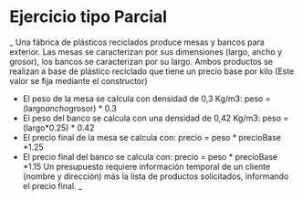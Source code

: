 # Ejercicio tipo Parcial
_ Una fábrica de plásticos reciclados produce mesas y bancos para exterior. Las mesas se caracterizan por sus dimensiones (largo, ancho y grosor), los bancos se caracterizan por su largo.
Ambos productos se realizan a base de plástico reciclado que tiene un precio base por kilo (Este valor se fija mediante el constructor)
- El peso de la mesa se calcula con densidad de 0,3 Kg/m3: peso = (largo*ancho*grosor) * 0.3
- El peso del banco se calcula con una densidad de 0,42 Kg/m3: peso = (largo*0.25) * 0.42
- El precio final de la mesa se calcula con: precio = peso * precioBase *1.25
- El precio final del banco se calcula con: precio = peso * precioBase *1.15
Un presupuesto requiere información temporal de un cliente (nombre y dirección) más la lista de productos solicitados, informando el precio final. _ 